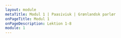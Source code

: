 ```yaml
---
layout: module
metaTitle: Modul 1 | Paasiviuk | Grønlandsk parlør
onPageTitle: Modul 1
onPageDescription: Lektion 1-8
module: 1
---
```

